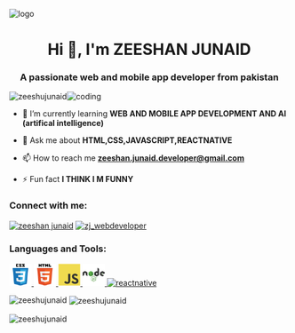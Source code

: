 ![logo](https://user-images.githubusercontent.com/90236635/232446433-d5540fa2-fe28-4bb8-b929-cdb51fe61336.gif)
<h1 align="center">Hi 👋, I'm ZEESHAN JUNAID</h1>
<h3 align="center">A passionate web and mobile app developer from pakistan</h3>

<img align="right" alt="coding" width="400" src="https://media.tenor.com/2uyENRmiUt0AAAAC/coding.gif">

<p align="left"> <img src="https://komarev.com/ghpvc/?username=zeeshujunaid&label=Profile%20views&color=0e75b6&style=flat" alt="zeeshujunaid" /> </p>



- 🌱 I’m currently learning **WEB AND MOBILE APP DEVELOPMENT AND AI (artifical intelligence)**

- 💬 Ask me about **HTML,CSS,JAVASCRIPT,REACTNATIVE**

- 📫 How to reach me **zeeshan.junaid.developer@gmail.com**

- ⚡ Fun fact **I THINK I M FUNNY**

<h3 align="left">Connect with me:</h3>
<p align="left">
<a href="https://linkedin.com/in/zeeshan junaid" target="blank"><img align="center" src="https://raw.githubusercontent.com/rahuldkjain/github-profile-readme-generator/master/src/images/icons/Social/linked-in-alt.svg" alt="zeeshan junaid" height="30" width="40" /></a>
<a href="https://instagram.com/zj_webdeveloper" target="blank"><img align="center" src="https://raw.githubusercontent.com/rahuldkjain/github-profile-readme-generator/master/src/images/icons/Social/instagram.svg" alt="zj_webdeveloper" height="30" width="40" /></a>
</p>

<h3 align="left">Languages and Tools:</h3>
<p align="left"> <a href="https://www.w3schools.com/css/" target="_blank" rel="noreferrer"> <img src="https://raw.githubusercontent.com/devicons/devicon/master/icons/css3/css3-original-wordmark.svg" alt="css3" width="40" height="40"/> </a> <a href="https://www.w3.org/html/" target="_blank" rel="noreferrer"> <img src="https://raw.githubusercontent.com/devicons/devicon/master/icons/html5/html5-original-wordmark.svg" alt="html5" width="40" height="40"/> </a> <a href="https://developer.mozilla.org/en-US/docs/Web/JavaScript" target="_blank" rel="noreferrer"> <img src="https://raw.githubusercontent.com/devicons/devicon/master/icons/javascript/javascript-original.svg" alt="javascript" width="40" height="40"/> </a> <a href="https://nodejs.org" target="_blank" rel="noreferrer"> <img src="https://raw.githubusercontent.com/devicons/devicon/master/icons/nodejs/nodejs-original-wordmark.svg" alt="nodejs" width="40" height="40"/> </a> <a href="https://reactjs.org/" target="_blank" rel="noreferrer"> </a> <a href="https://reactnative.dev/" target="_blank" rel="noreferrer"> <img src="https://reactnative.dev/img/header_logo.svg" alt="reactnative" width="40" height="40"/> </a> </p>

<p><img align="left" src="https://github-readme-stats.vercel.app/api/top-langs?username=zeeshujunaid&show_icons=true&locale=en&layout=compact" alt="zeeshujunaid" /></p>

<p>&nbsp;<img align="center" src="https://github-readme-stats.vercel.app/api?username=zeeshujunaid&show_icons=true&locale=en" alt="zeeshujunaid" /></p>

<p><img align="center" src="https://github-readme-streak-stats.herokuapp.com/?user=zeeshujunaid&" alt="zeeshujunaid" /></p>

